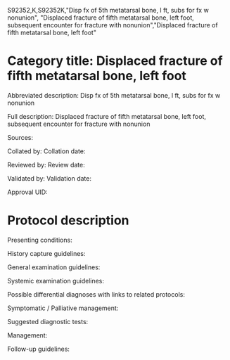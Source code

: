 S92352,K,S92352K,"Disp fx of 5th metatarsal bone, l ft, subs for fx w nonunion", "Displaced fracture of fifth metatarsal bone, left foot, subsequent encounter for fracture with nonunion","Displaced fracture of fifth metatarsal bone, left foot"
# Category title: Displaced fracture of fifth metatarsal bone, left foot

Abbreviated description: Disp fx of 5th metatarsal bone, l ft, subs for fx w nonunion

Full description: Displaced fracture of fifth metatarsal bone, left foot, subsequent encounter for fracture with nonunion

Sources:

Collated by:
Collation date:

Reviewed by:
Review date:

Validated by:
Validation date:

Approval UID:

# Protocol description

Presenting conditions:

History capture guidelines:

General examination guidelines:

Systemic examination guidelines:

Possible differential diagnoses with links to related protocols:

Symptomatic / Palliative management:

Suggested diagnostic tests:

Management:

Follow-up guidelines:
